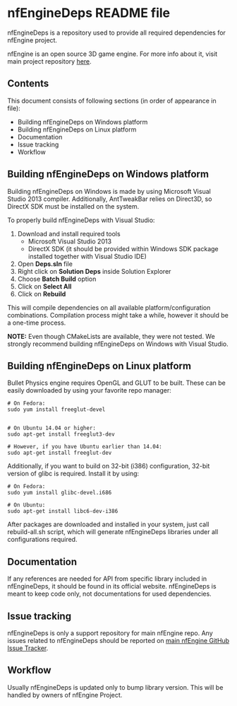 nfEngineDeps README file
===============

nfEngineDeps is a repository used to provide all required dependencies for nfEngine project. 

nfEngine is an open source 3D game engine. For more info about it, visit main project repository [here](http://www.github.com/nfprojects/nfengine).

Contents
--------

This document consists of following sections (in order of appearance in file):

- Building nfEngineDeps on Windows platform
- Building nfEngineDeps on Linux platform
- Documentation
- Issue tracking
- Workflow

Building nfEngineDeps on Windows platform
-----------------------------------------

Building nfEngineDeps on Windows is made by using Microsoft Visual Studio 2013 compiler. Additionally, AntTweakBar relies on Direct3D, so DirectX SDK must be installed on the system. 

To properly build nfEngineDeps with Visual Studio:

1. Download and install required tools
    * Microsoft Visual Studio 2013
    * DirectX SDK (it should be provided within Windows SDK package installed together with Visual Studio IDE)
2. Open **Deps.sln** file
3. Right click on **Solution Deps** inside Solution Explorer
4. Choose **Batch Build** option
5. Click on **Select All**
6. Click on **Rebuild**

This will compile dependencies on all available platform/configuration combinations. Compilation process might take a while, however it should be a one-time process.

**NOTE:** Even though CMakeLists are available, they were not tested. We strongly recommend building nfEngineDeps on Windows with Visual Studio.

Building nfEngineDeps on Linux platform
-----------------------------------------

Bullet Physics engine requires OpenGL and GLUT to be built. These can be easily downloaded by using your favorite repo manager:

```
# On Fedora:
sudo yum install freeglut-devel


# On Ubuntu 14.04 or higher:
sudo apt-get install freeglut3-dev

# However, if you have Ubuntu earlier than 14.04:
sudo apt-get install freeglut-dev
```

Additionally, if you want to build on 32-bit (i386) configuration, 32-bit version of glibc is required. Install it by using:

```
# On Fedora:
sudo yum install glibc-devel.i686

# On Ubuntu:
sudo apt-get install libc6-dev-i386
```

After packages are downloaded and installed in your system, just call rebuild-all.sh script, which will generate nfEngineDeps libraries under all configurations required.

Documentation
-------------

If any references are needed for API from specific library included in nfEngineDeps, it should be found in its official website. nfEngineDeps is meant to keep code only, not documentations for used dependencies.

Issue tracking
--------------

nfEngineDeps is only a support repository for main nfEngine repo. Any issues related to nfEngineDeps should be reported on [main nfEngine GitHub Issue Tracker](https://github.com/nfprojects/nfengine/issues).

Workflow
--------

Usually nfEngineDeps is updated only to bump library version. This will be handled by owners of nfEngine Project.
